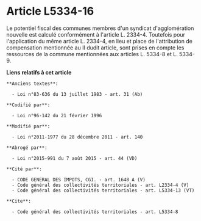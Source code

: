 # Article L5334-16

Le potentiel fiscal des communes membres d'un syndicat d'agglomération nouvelle est calculé conformément à l'article L.
2334-4. Toutefois pour l'application du même article L. 2334-4, en lieu et place de l'attribution de compensation mentionnée
au II dudit article, sont prises en compte les ressources de la commune mentionnées aux articles L. 5334-8 et L. 5334-9.

**Liens relatifs à cet article**

	**Anciens textes**:

	  - Loi n°83-636 du 13 juillet 1983 - art. 31 (Ab)

	**Codifié par**:

	  - Loi n°96-142 du 21 février 1996

	**Modifié par**:

	  - Loi n°2011-1977 du 28 décembre 2011 - art. 140

	**Abrogé par**:

	  - Loi n°2015-991 du 7 août 2015 - art. 44 (VD)

	**Cité par**:

	  - CODE GENERAL DES IMPOTS, CGI. - art. 1648 A (V)
	  - Code général des collectivités territoriales - art. L2334-4 (V)
	  - Code général des collectivités territoriales - art. L5334-13 (VT)

	**Cite**:

	  - Code général des collectivités territoriales - art. L5334-8
